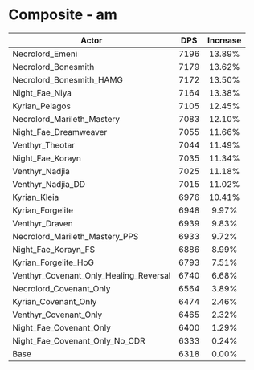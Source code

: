 # Composite - am
| Actor | DPS | Increase |
|---|:---:|:---:|
|Necrolord_Emeni|7196|13.89%|
|Necrolord_Bonesmith|7179|13.62%|
|Necrolord_Bonesmith_HAMG|7172|13.50%|
|Night_Fae_Niya|7164|13.38%|
|Kyrian_Pelagos|7105|12.45%|
|Necrolord_Marileth_Mastery|7083|12.10%|
|Night_Fae_Dreamweaver|7055|11.66%|
|Venthyr_Theotar|7044|11.49%|
|Night_Fae_Korayn|7035|11.34%|
|Venthyr_Nadjia|7025|11.18%|
|Venthyr_Nadjia_DD|7015|11.02%|
|Kyrian_Kleia|6976|10.41%|
|Kyrian_Forgelite|6948|9.97%|
|Venthyr_Draven|6939|9.83%|
|Necrolord_Marileth_Mastery_PPS|6933|9.72%|
|Night_Fae_Korayn_FS|6886|8.99%|
|Kyrian_Forgelite_HoG|6793|7.51%|
|Venthyr_Covenant_Only_Healing_Reversal|6740|6.68%|
|Necrolord_Covenant_Only|6564|3.89%|
|Kyrian_Covenant_Only|6474|2.46%|
|Venthyr_Covenant_Only|6465|2.32%|
|Night_Fae_Covenant_Only|6400|1.29%|
|Night_Fae_Covenant_Only_No_CDR|6333|0.24%|
|Base|6318|0.00%|
